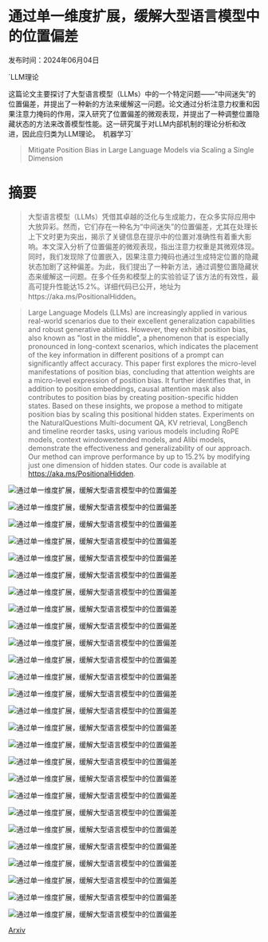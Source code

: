 # 通过单一维度扩展，缓解大型语言模型中的位置偏差

发布时间：2024年06月04日

`LLM理论

这篇论文主要探讨了大型语言模型（LLMs）中的一个特定问题——“中间迷失”的位置偏差，并提出了一种新的方法来缓解这一问题。论文通过分析注意力权重和因果注意力掩码的作用，深入研究了位置偏差的微观表现，并提出了一种调整位置隐藏状态的方法来改善模型性能。这一研究属于对LLM内部机制的理论分析和改进，因此应归类为LLM理论。` `机器学习`

> Mitigate Position Bias in Large Language Models via Scaling a Single Dimension

# 摘要

> 大型语言模型（LLMs）凭借其卓越的泛化与生成能力，在众多实际应用中大放异彩。然而，它们存在一种名为“中间迷失”的位置偏差，尤其在处理长上下文时更为突出，揭示了关键信息在提示中的位置对准确性有着重大影响。本文深入分析了位置偏差的微观表现，指出注意力权重是其微观体现。同时，我们发现除了位置嵌入，因果注意力掩码也通过生成特定位置的隐藏状态加剧了这种偏差。为此，我们提出了一种新方法，通过调整位置隐藏状态来缓解这一问题。在多个任务和模型上的实验验证了该方法的有效性，最高可提升性能达15.2%。详细代码已公开，地址为https://aka.ms/PositionalHidden。

> Large Language Models (LLMs) are increasingly applied in various real-world scenarios due to their excellent generalization capabilities and robust generative abilities. However, they exhibit position bias, also known as "lost in the middle", a phenomenon that is especially pronounced in long-context scenarios, which indicates the placement of the key information in different positions of a prompt can significantly affect accuracy. This paper first explores the micro-level manifestations of position bias, concluding that attention weights are a micro-level expression of position bias. It further identifies that, in addition to position embeddings, causal attention mask also contributes to position bias by creating position-specific hidden states. Based on these insights, we propose a method to mitigate position bias by scaling this positional hidden states. Experiments on the NaturalQuestions Multi-document QA, KV retrieval, LongBench and timeline reorder tasks, using various models including RoPE models, context windowextended models, and Alibi models, demonstrate the effectiveness and generalizability of our approach. Our method can improve performance by up to 15.2% by modifying just one dimension of hidden states. Our code is available at https://aka.ms/PositionalHidden.

![通过单一维度扩展，缓解大型语言模型中的位置偏差](../../../paper_images/2406.02536/x1.png)

![通过单一维度扩展，缓解大型语言模型中的位置偏差](../../../paper_images/2406.02536/x2.png)

![通过单一维度扩展，缓解大型语言模型中的位置偏差](../../../paper_images/2406.02536/k2v_kv_list_10000len20_max_all_None_0_last.png)

![通过单一维度扩展，缓解大型语言模型中的位置偏差](../../../paper_images/2406.02536/x3.png)

![通过单一维度扩展，缓解大型语言模型中的位置偏差](../../../paper_images/2406.02536/x4.png)

![通过单一维度扩展，缓解大型语言模型中的位置偏差](../../../paper_images/2406.02536/x5.png)

![通过单一维度扩展，缓解大型语言模型中的位置偏差](../../../paper_images/2406.02536/x6.png)

![通过单一维度扩展，缓解大型语言模型中的位置偏差](../../../paper_images/2406.02536/x7.png)

![通过单一维度扩展，缓解大型语言模型中的位置偏差](../../../paper_images/2406.02536/x8.png)

![通过单一维度扩展，缓解大型语言模型中的位置偏差](../../../paper_images/2406.02536/x9.png)

![通过单一维度扩展，缓解大型语言模型中的位置偏差](../../../paper_images/2406.02536/x10.png)

![通过单一维度扩展，缓解大型语言模型中的位置偏差](../../../paper_images/2406.02536/x11.png)

![通过单一维度扩展，缓解大型语言模型中的位置偏差](../../../paper_images/2406.02536/x12.png)

![通过单一维度扩展，缓解大型语言模型中的位置偏差](../../../paper_images/2406.02536/x13.png)

![通过单一维度扩展，缓解大型语言模型中的位置偏差](../../../paper_images/2406.02536/x14.png)

![通过单一维度扩展，缓解大型语言模型中的位置偏差](../../../paper_images/2406.02536/x15.png)

![通过单一维度扩展，缓解大型语言模型中的位置偏差](../../../paper_images/2406.02536/x16.png)

![通过单一维度扩展，缓解大型语言模型中的位置偏差](../../../paper_images/2406.02536/x17.png)

![通过单一维度扩展，缓解大型语言模型中的位置偏差](../../../paper_images/2406.02536/x18.png)

![通过单一维度扩展，缓解大型语言模型中的位置偏差](../../../paper_images/2406.02536/x19.png)

![通过单一维度扩展，缓解大型语言模型中的位置偏差](../../../paper_images/2406.02536/x20.png)

![通过单一维度扩展，缓解大型语言模型中的位置偏差](../../../paper_images/2406.02536/x21.png)

![通过单一维度扩展，缓解大型语言模型中的位置偏差](../../../paper_images/2406.02536/x22.png)

![通过单一维度扩展，缓解大型语言模型中的位置偏差](../../../paper_images/2406.02536/x23.png)

![通过单一维度扩展，缓解大型语言模型中的位置偏差](../../../paper_images/2406.02536/x24.png)

![通过单一维度扩展，缓解大型语言模型中的位置偏差](../../../paper_images/2406.02536/x25.png)

[Arxiv](https://arxiv.org/abs/2406.02536)